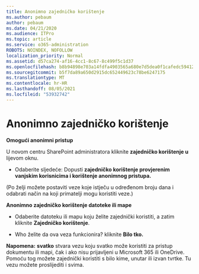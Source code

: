 ```yaml
---
title: Anonimno zajedničko korištenje
ms.author: pebaum
author: pebaum
ms.date: 04/21/2020
ms.audience: ITPro
ms.topic: article
ms.service: o365-administration
ROBOTS: NOINDEX, NOFOLLOW
localization_priority: Normal
ms.assetid: d57ca274-af16-4cc1-8c67-8c499f5c1d37
ms.openlocfilehash: b8b94898e703a14fdfa4903565a680e7d5dea0f1cafedc59412d425b4ff9bbb2
ms.sourcegitcommit: b5f7da89a650d2915dc652449623c78be6247175
ms.translationtype: MT
ms.contentlocale: hr-HR
ms.lasthandoff: 08/05/2021
ms.locfileid: "53932742"
---
```

# <a name="anonymous-sharing"></a>Anonimno zajedničko korištenje

 **Omogući anonimni pristup**
  
U novom centru SharePoint administratora kliknite **zajedničko korištenje u** lijevom oknu. 
  
- Odaberite sljedeće: Dopusti **zajedničko korištenje provjerenim vanjskim korisnicima i korištenje anonimnog pristupa.**
  
(Po želji možete postaviti veze koje istječu u određenom broju dana i odabrati način na koji primatelji mogu koristiti veze.)
    
 **Anonimno zajedničko korištenje datoteke ili mape**
  
- Odaberite datoteku ili mapu koju želite zajednički koristiti, a zatim kliknite **Zajedničko korištenje**. 
    
- Who želite da ova veza funkcionira? kliknite **Bilo tko.**
  
 **Napomena:** **svatko** stvara vezu koju svatko može koristiti za pristup dokumentu ili mapi, čak i ako nisu prijavljeni u Microsoft 365 ili OneDrive. Pomoću tog možete zajednički koristiti s bilo kime, unutar ili izvan tvrtke. Tu vezu možete proslijediti i svima. 
    

